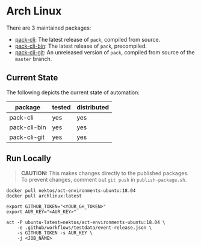 # Arch Linux

There are 3 maintained packages:

- [pack-cli](https://aur.archlinux.org/packages/pack-cli/): The latest release of `pack`, compiled from source.
- [pack-cli-bin](https://aur.archlinux.org/packages/pack-cli-bin/): The latest release of `pack`, precompiled.
- [pack-cli-git](https://aur.archlinux.org/packages/pack-cli-git/): An unreleased version of `pack`, compiled from source of the `master` branch.


## Current State

The following depicts the current state of automation:

| package      | tested | distributed |
| ---          | ---    | ---         |
| pack-cli     | yes    | yes         |
| pack-cli-bin | yes    | yes         |
| pack-cli-git | yes    | yes         |

## Run Locally

> **CAUTION:** This makes changes directly to the published packages. To prevent changes, comment out `git push` in `publish-package.sh`.

```shell script
docker pull nektos/act-environments-ubuntu:18.04
docker pull archlinux:latest

export GITHUB_TOKEN="<YOUR_GH_TOKEN>"
export AUR_KEY="<AUR_KEY>"

act -P ubuntu-latest=nektos/act-environments-ubuntu:18.04 \
    -e .github/workflows/testdata/event-release.json \
    -s GITHUB_TOKEN -s AUR_KEY \
    -j <JOB_NAME>
```
